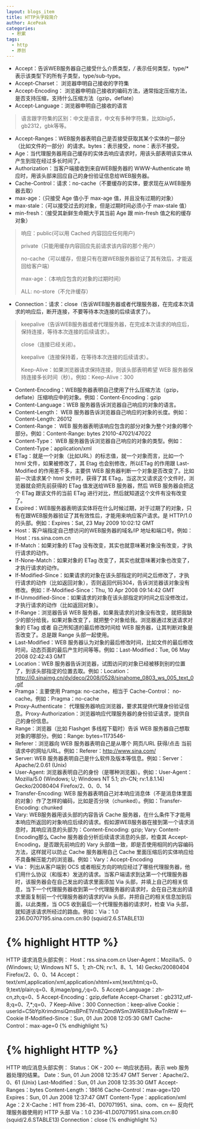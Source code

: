 ```yaml
---
layout: blogs_item
title: HTTP头字段简介
author: AcePeak
categories:
  - 积累
tags:
  - http
  - 原创
---
```


* Accept：告诉WEB服务器自己接受什么介质类型，*/* 表示任何类型，type/* 表示该类型下的所有子类型，type/sub-type。
* Accept-Charset： 浏览器申明自己接收的字符集
* Accept-Encoding： 浏览器申明自己接收的编码方法，通常指定压缩方法，是否支持压缩，支持什么压缩方法（gzip，deflate）
* Accept-Language：浏览器申明自己接收的语言

>语言跟字符集的区别：中文是语言，中文有多种字符集，比如big5，gb2312，gbk等等。

* Accept-Ranges：WEB服务器表明自己是否接受获取其某个实体的一部分（比如文件的一部分）的请求。bytes：表示接受，none：表示不接受。
* Age：当代理服务器用自己缓存的实体去响应请求时，用该头部表明该实体从产生到现在经过多长时间了。
* Authorization：当客户端接收到来自WEB服务器的 WWW-Authenticate 响应时，用该头部来回应自己的身份验证信息给WEB服务器。
* Cache-Control：请求：no-cache（不要缓存的实体，要求现在从WEB服务器去取）
* max-age：（只接受 Age 值小于 max-age 值，并且没有过期的对象）
* max-stale：（可以接受过去的对象，但是过期时间必须小于 max-stale 值）
* min-fresh：（接受其新鲜生命期大于其当前 Age 跟 min-fresh 值之和的缓存对象）

>响应：public(可以用 Cached 内容回应任何用户)
>
>private（只能用缓存内容回应先前请求该内容的那个用户）
>
>no-cache（可以缓存，但是只有在跟WEB服务器验证了其有效后，才能返回给客户端）
>
>max-age：（本响应包含的对象的过期时间）
>
>ALL: no-store（不允许缓存）

* Connection：请求：close（告诉WEB服务器或者代理服务器，在完成本次请求的响应后，断开连接，不要等待本次连接的后续请求了）。

>keepalive（告诉WEB服务器或者代理服务器，在完成本次请求的响应后，保持连接，等待本次连接的后续请求）。
>
>close（连接已经关闭）。
>
>keepalive（连接保持着，在等待本次连接的后续请求）。
>
>Keep-Alive：如果浏览器请求保持连接，则该头部表明希望 WEB 服务器保持连接多长时间（秒）。例如：Keep-Alive：300

* Content-Encoding：WEB服务器表明自己使用了什么压缩方法（gzip，deflate）压缩响应中的对象。例如：Content-Encoding：gzip
* Content-Language：WEB 服务器告诉浏览器自己响应的对象的语言。
* Content-Length： WEB 服务器告诉浏览器自己响应的对象的长度。例如：Content-Length: 26012
* Content-Range： WEB 服务器表明该响应包含的部分对象为整个对象的哪个部分。例如：Content-Range: bytes 21010-47021/47022
* Content-Type： WEB 服务器告诉浏览器自己响应的对象的类型。例如：Content-Type：application/xml
* ETag：就是一个对象（比如URL）的标志值，就一个对象而言，比如一个 html 文件，如果被修改了，其 Etag 也会别修改，所以ETag 的作用跟 Last-Modified 的作用差不多，主要供 WEB 服务器判断一个对象是否改变了。比如前一次请求某个 html 文件时，获得了其 ETag，当这次又请求这个文件时，浏览器就会把先前获得的 ETag 值发送给WEB 服务器，然后 WEB 服务器会把这个 ETag 跟该文件的当前 ETag 进行对比，然后就知道这个文件有没有改变了。
* Expired：WEB服务器表明该实体将在什么时候过期，对于过期了的对象，只有在跟WEB服务器验证了其有效性后，才能用来响应客户请求。是 HTTP/1.0 的头部。例如：Expires：Sat, 23 May 2009 10:02:12 GMT
* Host：客户端指定自己想访问的WEB服务器的域名/IP 地址和端口号。例如：Host：rss.sina.com.cn
* If-Match：如果对象的 ETag 没有改变，其实也就意味著对象没有改变，才执行请求的动作。
* If-None-Match：如果对象的 ETag 改变了，其实也就意味著对象也改变了，才执行请求的动作。
* If-Modified-Since：如果请求的对象在该头部指定的时间之后修改了，才执行请求的动作（比如返回对象），否则返回代码304，告诉浏览器该对象没有修改。例如：If-Modified-Since：Thu, 10 Apr 2008 09:14:42 GMT
* If-Unmodified-Since：如果请求的对象在该头部指定的时间之后没修改过，才执行请求的动作（比如返回对象）。
* If-Range：浏览器告诉 WEB 服务器，如果我请求的对象没有改变，就把我缺少的部分给我，如果对象改变了，就把整个对象给我。浏览器通过发送请求对象的 ETag 或者 自己所知道的最后修改时间给 WEB 服务器，让其判断对象是否改变了。总是跟 Range 头部一起使用。
* Last-Modified：WEB 服务器认为对象的最后修改时间，比如文件的最后修改时间，动态页面的最后产生时间等等。例如：Last-Modified：Tue, 06 May 2008 02:42:43 GMT
* Location：WEB 服务器告诉浏览器，试图访问的对象已经被移到别的位置了，到该头部指定的位置去取。例如：Location：http://i0.sinaimg.cn/dy/deco/2008/0528/sinahome_0803_ws_005_text_0.gif
* Pramga：主要使用 Pramga: no-cache，相当于 Cache-Control： no-cache。例如：Pragma：no-cache
* Proxy-Authenticate： 代理服务器响应浏览器，要求其提供代理身份验证信息。Proxy-Authorization：浏览器响应代理服务器的身份验证请求，提供自己的身份信息。
* Range：浏览器（比如 Flashget 多线程下载时）告诉 WEB 服务器自己想取对象的哪部分。例如：Range: bytes=1173546-
* Referer：浏览器向 WEB 服务器表明自己是从哪个 网页/URL 获得/点击 当前请求中的网址/URL。例如：Referer：http://www.sina.com/
* Server: WEB 服务器表明自己是什么软件及版本等信息。例如：Server：Apache/2.0.61 (Unix)
* User-Agent: 浏览器表明自己的身份（是哪种浏览器）。例如：User-Agent：Mozilla/5.0 (Windows; U; Windows NT 5.1; zh-CN; rv:1.8.1.14) Gecko/20080404 Firefox/2、0、0、14
* Transfer-Encoding: WEB 服务器表明自己对本响应消息体（不是消息体里面的对象）作了怎样的编码，比如是否分块（chunked）。例如：Transfer-Encoding: chunked
* Vary: WEB服务器用该头部的内容告诉 Cache 服务器，在什么条件下才能用本响应所返回的对象响应后续的请求。假如源WEB服务器在接到第一个请求消息时，其响应消息的头部为：Content-Encoding: gzip; Vary: Content-Encoding那么 Cache 服务器会分析后续请求消息的头部，检查其 Accept-Encoding，是否跟先前响应的 Vary 头部值一致，即是否使用相同的内容编码方法，这样就可以防止 Cache 服务器用自己 Cache 里面压缩后的实体响应给不具备解压能力的浏览器。例如：Vary：Accept-Encoding
* Via： 列出从客户端到 OCS 或者相反方向的响应经过了哪些代理服务器，他们用什么协议（和版本）发送的请求。当客户端请求到达第一个代理服务器时，该服务器会在自己发出的请求里面添加 Via 头部，并填上自己的相关信息，当下一个代理服务器收到第一个代理服务器的请求时，会在自己发出的请求里面复制前一个代理服务器的请求的Via 头部，并把自己的相关信息加到后面，以此类推，当 OCS 收到最后一个代理服务器的请求时，检查 Via 头部，就知道该请求所经过的路由。例如：Via：1.0 236.D0707195.sina.com.cn:80 (squid/2.6.STABLE13)


{% highlight HTTP %}
===============================================================================
HTTP 请求消息头部实例：
Host：rss.sina.com.cn
User-Agent：Mozilla/5、0 (Windows; U; Windows NT 5、1; zh-CN; rv:1、8、1、14) Gecko/20080404 Firefox/2、0、0、14
Accept：text/xml,application/xml,application/xhtml+xml,text/html;q=0、9,text/plain;q=0、8,image/png,*/*;q=0、5
Accept-Language：zh-cn,zh;q=0、5
Accept-Encoding：gzip,deflate
Accept-Charset：gb2312,utf-8;q=0、7,*;q=0、7
Keep-Alive：300
Connection：keep-alive
Cookie：userId=C5bYpXrimdmsiQmsBPnE1Vn8ZQmdWSm3WRlEB3vRwTnRtW &lt;-- Cookie
If-Modified-Since：Sun, 01 Jun 2008 12:05:30 GMT
Cache-Control：max-age=0
{% endhighlight %}


{% highlight HTTP %}
===============================================================================
HTTP 响应消息头部实例：
Status：OK - 200 &lt;-- 响应状态码，表示 web 服务器处理的结果。
Date：Sun, 01 Jun 2008 12:35:47 GMT
Server：Apache/2、0、61 (Unix)
Last-Modified：Sun, 01 Jun 2008 12:35:30 GMT
Accept-Ranges：bytes
Content-Length：18616
Cache-Control：max-age=120
Expires：Sun, 01 Jun 2008 12:37:47 GMT
Content-Type：application/xml
Age：2
X-Cache：HIT from 236-41、D07071951、sina、com、cn &lt;-- 反向代理服务器使用的 HTTP 头部
Via：1.0 236-41.D07071951.sina.com.cn:80 (squid/2.6.STABLE13)
Connection：close
{% endhighlight %}
